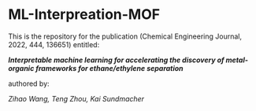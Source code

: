 # ML-Interpreation-MOF

This is the repository for the publication (Chemical Engineering Journal, 2022, 444, 136651) entitled:

**_Interpretable machine learning for accelerating the discovery of metal-organic frameworks for ethane/ethylene separation_**

authored by:

_Zihao Wang, Teng Zhou, Kai Sundmacher_
